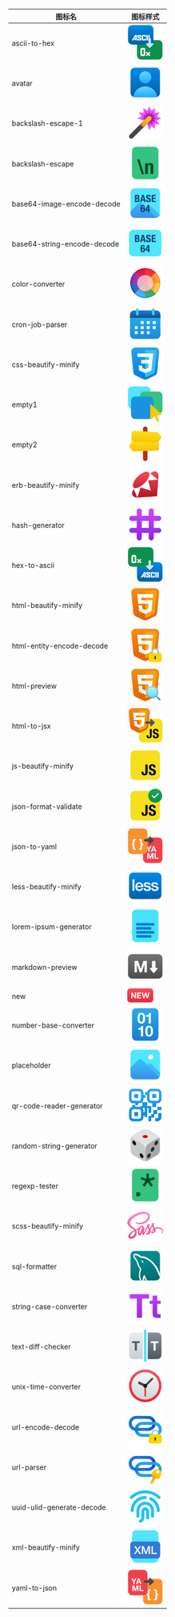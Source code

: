 |图标名|图标样式|
|---|---|
|ascii-to-hex|![ASCII-to-Hex.svg](./icons/ASCII-to-Hex.svg)|
|avatar|![Avatar.svg](./icons/Avatar.svg)|
|backslash-escape-1|![Backslash-Escape-1.svg](./icons/Backslash-Escape-1.svg)|
|backslash-escape|![Backslash-Escape.svg](./icons/Backslash-Escape.svg)|
|base64-image-encode-decode|![Base64-Image-Encode-Decode.svg](./icons/Base64-Image-Encode-Decode.svg)|
|base64-string-encode-decode|![Base64-String-Encode-Decode.svg](./icons/Base64-String-Encode-Decode.svg)|
|color-converter|![Color-Converter.svg](./icons/Color-Converter.svg)|
|cron-job-parser|![Cron-Job-Parser.svg](./icons/Cron-Job-Parser.svg)|
|css-beautify-minify|![CSS-Beautify-Minify.svg](./icons/CSS-Beautify-Minify.svg)|
|empty1|![Empty1.svg](./icons/Empty1.svg)|
|empty2|![Empty2.svg](./icons/Empty2.svg)|
|erb-beautify-minify|![ERB-Beautify-Minify.svg](./icons/ERB-Beautify-Minify.svg)|
|hash-generator|![Hash-Generator.svg](./icons/Hash-Generator.svg)|
|hex-to-ascii|![Hex-to-ASCII.svg](./icons/Hex-to-ASCII.svg)|
|html-beautify-minify|![HTML-Beautify-Minify.svg](./icons/HTML-Beautify-Minify.svg)|
|html-entity-encode-decode|![HTML-Entity-Encode-Decode.svg](./icons/HTML-Entity-Encode-Decode.svg)|
|html-preview|![HTML-Preview.svg](./icons/HTML-Preview.svg)|
|html-to-jsx|![HTML-to-JSX.svg](./icons/HTML-to-JSX.svg)|
|js-beautify-minify|![JS-Beautify-Minify.svg](./icons/JS-Beautify-Minify.svg)|
|json-format-validate|![JSON-Format-Validate.svg](./icons/JSON-Format-Validate.svg)|
|json-to-yaml|![JSON-to-YAML.svg](./icons/JSON-to-YAML.svg)|
|less-beautify-minify|![LESS-Beautify-Minify.svg](./icons/LESS-Beautify-Minify.svg)|
|lorem-ipsum-generator|![Lorem-Ipsum-Generator.svg](./icons/Lorem-Ipsum-Generator.svg)|
|markdown-preview|![Markdown-Preview.svg](./icons/Markdown-Preview.svg)|
|new|![New.svg](./icons/New.svg)|
|number-base-converter|![Number-Base-Converter.svg](./icons/Number-Base-Converter.svg)|
|placeholder|![Placeholder.svg](./icons/Placeholder.svg)|
|qr-code-reader-generator|![QR-Code-Reader-Generator.svg](./icons/QR-Code-Reader-Generator.svg)|
|random-string-generator|![Random-String-Generator.svg](./icons/Random-String-Generator.svg)|
|regexp-tester|![RegExp-Tester.svg](./icons/RegExp-Tester.svg)|
|scss-beautify-minify|![SCSS-Beautify-Minify.svg](./icons/SCSS-Beautify-Minify.svg)|
|sql-formatter|![SQL-Formatter.svg](./icons/SQL-Formatter.svg)|
|string-case-converter|![String-Case-Converter.svg](./icons/String-Case-Converter.svg)|
|text-diff-checker|![Text-Diff-Checker.svg](./icons/Text-Diff-Checker.svg)|
|unix-time-converter|![Unix-Time-Converter.svg](./icons/Unix-Time-Converter.svg)|
|url-encode-decode|![URL-Encode-Decode.svg](./icons/URL-Encode-Decode.svg)|
|url-parser|![URL-Parser.svg](./icons/URL-Parser.svg)|
|uuid-ulid-generate-decode|![UUID-ULID-Generate-Decode.svg](./icons/UUID-ULID-Generate-Decode.svg)|
|xml-beautify-minify|![XML-Beautify-Minify.svg](./icons/XML-Beautify-Minify.svg)|
|yaml-to-json|![YAML-to-JSON.svg](./icons/YAML-to-JSON.svg)|